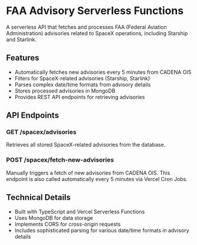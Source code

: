 # FAA Advisory Serverless Functions

A serverless API that fetches and processes FAA (Federal Aviation Administration) advisories related to SpaceX operations, including Starship and Starlink.

## Features

- Automatically fetches new advisories every 5 minutes from CADENA OIS
- Filters for SpaceX-related advisories (Starship, Starlink)
- Parses complex date/time formats from advisory details
- Stores processed advisories in MongoDB
- Provides REST API endpoints for retrieving advisories

## API Endpoints

### GET /spacex/advisories
Retrieves all stored SpaceX-related advisories from the database.

### POST /spacex/fetch-new-advisories
Manually triggers a fetch of new advisories from CADENA OIS. This endpoint is also called automatically every 5 minutes via Vercel Cron Jobs.

## Technical Details

- Built with TypeScript and Vercel Serverless Functions
- Uses MongoDB for data storage
- Implements CORS for cross-origin requests
- Includes sophisticated parsing for various date/time formats in advisory details